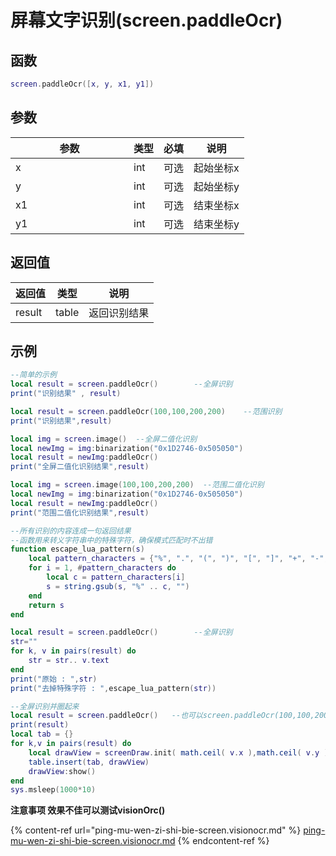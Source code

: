 # 屏幕文字识别(screen.paddleOcr)

## 函数

```lua
screen.paddleOcr([x, y, x1, y1])
```

## 参数

<table><thead><tr><th width="173">参数</th><th>类型</th><th>必填</th><th>说明</th></tr></thead><tbody><tr><td>x</td><td>int</td><td>可选</td><td>起始坐标x</td></tr><tr><td>y</td><td>int</td><td>可选</td><td>起始坐标y</td></tr><tr><td>x1</td><td>int</td><td>可选</td><td>结束坐标x</td></tr><tr><td>y1</td><td>int</td><td>可选</td><td>结束坐标y</td></tr></tbody></table>

## 返回值

| 返回值    | 类型    | 说明     |
| ------ | ----- | ------ |
| result | table | 返回识别结果 |

## 示例

```lua
--简单的示例
local result = screen.paddleOcr()        --全屏识别
print("识别结果" , result)

local result = screen.paddleOcr(100,100,200,200)    --范围识别
print("识别结果",result)

local img = screen.image()  --全屏二值化识别
local newImg = img:binarization("0x1D2746-0x505050")    
local result = newImg:paddleOcr()
print("全屏二值化识别结果",result)

local img = screen.image(100,100,200,200)  --范围二值化识别
local newImg = img:binarization("0x1D2746-0x505050")  
local result = newImg:paddleOcr()
print("范围二值化识别结果",result)

```

```lua
--所有识别的内容连成一句返回结果
--函数用来转义字符串中的特殊字符，确保模式匹配时不出错
function escape_lua_pattern(s)
    local pattern_characters = {"%", ".", "(", ")", "[", "]", "+", "-", "*", "?"}
    for i = 1, #pattern_characters do
        local c = pattern_characters[i]
        s = string.gsub(s, "%" .. c, "")
    end
    return s
end

local result = screen.paddleOcr()        --全屏识别
str=""
for k, v in pairs(result) do
	str = str.. v.text
end
print("原始 : ",str)
print("去掉特殊字符 : ",escape_lua_pattern(str))
```

```lua
--全屏识别并圈起来
local result = screen.paddleOcr()   --也可以screen.paddleOcr(100,100,200,200)
print(result)
local tab = {}
for k,v in pairs(result) do
    local drawView = screenDraw.init( math.ceil( v.x ),math.ceil( v.y ),math.ceil( v.w ), math.ceil( v.h ), v.string ,0x00ff00 , 1.0 , 12, 0x00ff00)
    table.insert(tab, drawView)
    drawView:show()
end
sys.msleep(1000*10)
```



**注意事项 效果不佳可以测试visionOrc()**

{% content-ref url="ping-mu-wen-zi-shi-bie-screen.visionocr.md" %}
[ping-mu-wen-zi-shi-bie-screen.visionocr.md](ping-mu-wen-zi-shi-bie-screen.visionocr.md)
{% endcontent-ref %}
